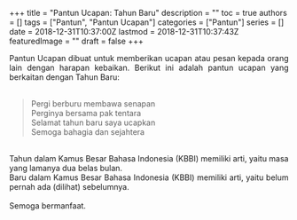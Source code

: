 +++
title = "Pantun Ucapan: Tahun Baru"
description = ""
toc = true
authors = []
tags = ["Pantun", "Pantun Ucapan"]
categories = ["Pantun"]
series = []
date = 2018-12-31T10:37:00Z
lastmod = 2018-12-31T10:37:43Z
featuredImage = ""
draft = false
+++

<div style="text-align: justify;">Pantun Ucapan dibuat untuk memberikan ucapan atau pesan kepada orang lain dengan harapan kebaikan. Berikut ini adalah pantun ucapan yang berkaitan dengan Tahun Baru:<br /><br />
<blockquote class="tr_bq">Pergi berburu membawa senapan<br />Perginya bersama pak tentara<br />Selamat tahun baru saya ucapkan<br />Semoga bahagia dan sejahtera</blockquote><br />
Tahun dalam Kamus Besar Bahasa Indonesia (KBBI) memiliki arti, yaitu masa yang lamanya dua belas bulan.<br />Baru dalam Kamus Besar Bahasa Indonesia (KBBI) memiliki arti, yaitu belum pernah ada (dilihat) sebelumnya.<br /><br />
Semoga bermanfaat.</div>
